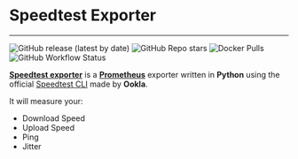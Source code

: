# Speedtest Exporter
---

![GitHub release (latest by date)](https://img.shields.io/github/v/release/miguelndecarvalho/speedtest-exporter?color=%23009485&label=Latest%20Release&logo=github&style=for-the-badge)
![GitHub Repo stars](https://img.shields.io/github/stars/miguelndecarvalho/speedtest-exporter?color=%23009485&label=repo%20stars&logo=github&style=for-the-badge)
![Docker Pulls](https://img.shields.io/docker/pulls/miguelndecarvalho/speedtest-exporter?color=%23009485&logo=docker&logoColor=%23ffffffff&style=for-the-badge)
![GitHub Workflow Status](https://img.shields.io/github/workflow/status/miguelndecarvalho/speedtest-exporter/Release%20Docker%20Image%20with%20new%20Tag?color=%23009485&logo=github&style=for-the-badge)


[**Speedtest exporter**][1] is a [**Prometheus**][2] exporter written in **Python** using the official [Speedtest CLI][1] made by **Ookla**.

It will measure your:

- Download Speed
- Upload Speed
- Ping
- Jitter


[1]: https://github.com/MiguelNdeCarvalho/speedtest-exporter
[2]: https://prometheus.io/
[3]: https://www.speedtest.net/apps/cli